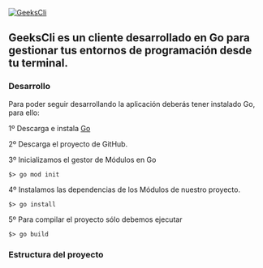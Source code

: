 [![GeeksCli](https://circleci.com/gh/JavierRodriguez78/GeeksCli/tree/circleci-project-setup.svg?style=svg)](https://circleci.com/gh/JavierRodriguez78/GeeksCli/tree/circleci-project-setup)

## **GeeksCli** es un cliente desarrollado en Go para gestionar tus entornos de programación desde tu terminal.

### Desarrollo
Para poder seguir desarrollando la aplicación deberás tener instalado Go, para ello:

1º Descarga e instala [Go](https://golang.org/dl/)

2º Descarga el proyecto de GitHub.

3º Inicializamos el gestor de Módulos en Go 
```
$> go mod init
```
4º Instalamos las dependencias de los Módulos de nuestro proyecto.
```
$> go install
```
5º Para compilar el proyecto sólo debemos ejecutar
```
$> go build
```


### Estructura del proyecto



